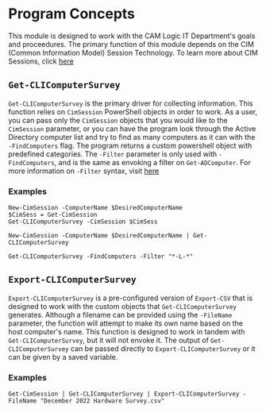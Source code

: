 # Program Concepts
This module is designed to work with the CAM Logic IT Department's goals and proceedures. 
The primary function of this module depends on the CIM (Common Information Model) Session Technology.
To learn more about CIM Sessions, click [here](https://learn.microsoft.com/en-us/powershell/module/microsoft.powershell.core/about/about_cimsession?view=powershell-7.4)

## `Get-CLIComputerSurvey`
`Get-CLIComputerSurvey` is the primary driver for collecting information. 
This function relies on `CimSession` PowerShell objects in order to work.
As a user, you can pass only the `CimSession` objects that you would like to the `CimSession` parameter,
or you can have the program look through the Active Directory computer list and try to find as many computers as it can with the `-FindComputers` flag. 
The program returns a custom powershell object with predefined categories.
The `-Filter` parameter is only used with `-FindComputers`, and is the same as envoking a filter on `Get-ADComputer`.
For more information on `-Filter` syntax, visit [here](https://learn.microsoft.com/en-us/previous-versions/windows/server/hh531527(v=ws.10))

### Examples
```
New-CimSession -ComputerName $DesiredComputerName
$CimSess = Get-CimSession
Get-CLIComputerSurvey -CimSession $CimSess
```
```
New-CimSession -ComputerName $DesiredComputerName | Get-CLIComputerSurvey
```
```
Get-CLIComputerSurvey -FindComputers -Filter "*-L-*"
```

## `Export-CLIComputerSurvey`
`Export-CLIComputerSurvey` is a pre-configured version of `Export-CSV` that is designed to work with the custom objects that `Get-CLIComputerSurvey` generates.
Although a filename can be provided using the `-FileName` parameter, the function will attempt to make its own name based on the host computer's name.
This function is designed to work in tandem with `Get-CLIComputerSurvey`, but it will not envoke it. 
The output of `Get-CLIComputerSurvey` can be passed directly to `Export-CLIComputerSurvey` or it can be given by a saved variable. 

### Examples
```
Get-CimSession | Get-CLIComputerSurvey | Export-CLIComputerSurvey -FileName "December 2022 Hardware Survey.csv"
```